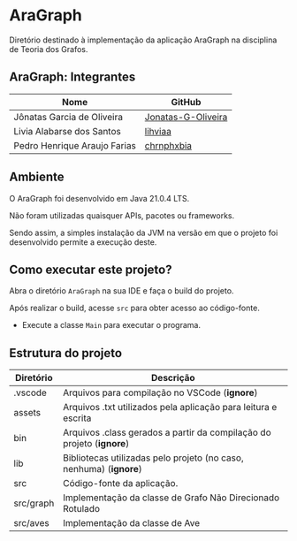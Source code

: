 # AraGraph
Diretório destinado à implementação da aplicação AraGraph na disciplina de
Teoria dos Grafos.

## AraGraph: Integrantes
|Nome|GitHub|
|---|---|
|Jônatas Garcia de Oliveira|[Jonatas-G-Oliveira](https://github.com/Jonatas-G-Oliveira)|
|Livia Alabarse dos Santos|[lihviaa](https://github.com/lihviaa)|
|Pedro Henrique Araujo Farias|[chrnphxbia](https://github.com/chrnphxbia)|

## Ambiente
O AraGraph foi desenvolvido em Java 21.0.4 LTS.

Não foram utilizadas quaisquer APIs, pacotes ou frameworks. 

Sendo assim, a simples instalação da JVM na versão em que o projeto 
foi desenvolvido permite a execução deste.

## Como executar este projeto?
Abra o diretório `AraGraph` na sua IDE e faça o build do projeto. 

Após realizar o build, acesse `src` para obter acesso ao código-fonte.

- Execute a classe `Main` para executar o programa.

## Estrutura do projeto
|Diretório|Descrição|
|---------|---------|
|.vscode|Arquivos para compilação no VSCode (**ignore**)|
|assets|Arquivos .txt utilizados pela aplicação para leitura e escrita|
|bin|Arquivos .class gerados a partir da compilação do projeto (**ignore**)|
|lib|Bibliotecas utilizadas pelo projeto (no caso, nenhuma) (**ignore**)|
|src|Código-fonte da aplicação.|
|src/graph|Implementação da classe de Grafo Não Direcionado Rotulado|
|src/aves|Implementação da classe de Ave|